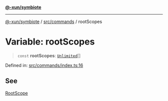 [**@-xun/symbiote**](../../../README.md)

***

[@-xun/symbiote](../../../README.md) / [src/commands](../README.md) / rootScopes

# Variable: rootScopes

> `const` **rootScopes**: [`Unlimited`](../../configure/enumerations/UnlimitedGlobalScope.md#unlimited)[]

Defined in: [src/commands/index.ts:16](https://github.com/Xunnamius/symbiote/blob/c3f7fbdb0b36164c8890b842485989d2e0a3c698/src/commands/index.ts#L16)

## See

[RootScope](../../configure/enumerations/UnlimitedGlobalScope.md)
